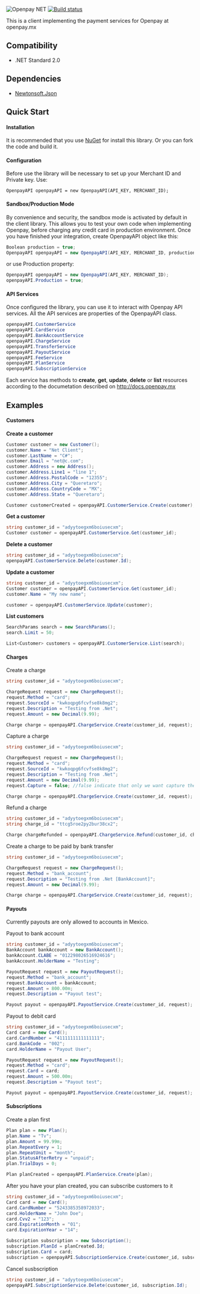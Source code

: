 ![Openpay NET](http://www.openpay.mx/img/github/net.jpg)
[![Build status](https://ci.appveyor.com/api/projects/status/o8ivc5myofhx2kxm)](https://ci.appveyor.com/project/mecoronado/openpay-dotnet)

This is a client implementing the payment services for Openpay at openpay.mx


Compatibility
-------------

* .NET Standard 2.0

Dependencies
------------
* [Newtonsoft.Json](http://james.newtonking.com/json)

Quick Start
----------------
#### Installation #####

It is recommended that you use [NuGet](http://docs.nuget.org) for install this library. Or you can fork the code and build it.

#### Configuration #####

Before use the library will be necessary to set up your Merchant ID and
Private key. Use:

```net
OpenpayAPI openpayAPI = new OpenpayAPI(API_KEY, MERCHANT_ID);
```

#### Sandbox/Production Mode #####

By convenience and security, the sandbox mode is activated by default in the client library. This allows you to test your own code when implementing Openpay, before charging any credit card in production environment. Once you have finished your integration, create OpenpayAPI object like this:

```cs
Boolean production = true;
OpenpayAPI openpayAPI = new OpenpayAPI(API_KEY, MERCHANT_ID, production);
```
or use Production property:
```cs
OpenpayAPI openpayAPI = new OpenpayAPI(API_KEY, MERCHANT_ID);
openpayAPI.Production = true;
```

#### API Services #####

Once configured the library, you can use it to interact with Openpay API services. All the API services are properties of the OpenpayAPI class.

```cs
openpayAPI.CustomerService
openpayAPI.CardService
openpayAPI.BankAccountService
openpayAPI.ChargeService
openpayAPI.TransferService
openpayAPI.PayoutService
openpayAPI.FeeService
openpayAPI.PlanService
openpayAPI.SubscriptionService
```

Each service has methods to **create**, **get**, **update**, **delete** or **list** resources according to the documetation described on http://docs.openpay.mx

Examples
---------
#### Customers #####

**Create a customer**
```cs
Customer customer = new Customer();
customer.Name = "Net Client";
customer.LastName = "C#";
customer.Email = "net@c.com";
customer.Address = new Address();
customer.Address.Line1 = "line 1";
customer.Address.PostalCode = "12355";
customer.Address.City = "Queretaro";
customer.Address.CountryCode = "MX";
customer.Address.State = "Queretaro";

Customer customerCreated = openpayAPI.CustomerService.Create(customer);
```

**Get a customer**
```cs
string customer_id = "adyytoegxm6boiusecxm";
Customer customer = openpayAPI.CustomerService.Get(customer_id);
```   
**Delete a customer**
```cs
string customer_id = "adyytoegxm6boiusecxm";
openpayAPI.CustomerService.Delete(customer.Id);
``` 
**Update a customer**
```cs
string customer_id = "adyytoegxm6boiusecxm";
Customer customer = openpayAPI.CustomerService.Get(customer_id);
customer.Name = "My new name";

customer = openpayAPI.CustomerService.Update(customer);
```

**List customers**
```cs  
SearchParams search = new SearchParams();
search.Limit = 50;

List<Customer> customers = openpayAPI.CustomerService.List(search);
```

#### Charges #####
Create a charge
```cs
string customer_id = "adyytoegxm6boiusecxm";

ChargeRequest request = new ChargeRequest();
request.Method = "card";
request.SourceId = "kwkoqpg6fcvfse8k8mg2";
request.Description = "Testing from .Net";
request.Amount = new Decimal(9.99);

Charge charge = openpayAPI.ChargeService.Create(customer_id, request);
```
Capture a charge
```cs
string customer_id = "adyytoegxm6boiusecxm";

ChargeRequest request = new ChargeRequest();
request.Method = "card";
request.SourceId = "kwkoqpg6fcvfse8k8mg2";
request.Description = "Testing from .Net";
request.Amount = new Decimal(9.99);
request.Capture = false; //false indicate that only we want capture the amount

Charge charge = openpayAPI.ChargeService.Create(customer_id, request);
```
Refund a charge
```cs
string customer_id = "adyytoegxm6boiusecxm";
string charge_id = "ttcg5roe2py2bur38cx2";

Charge chargeRefunded = openpayAPI.ChargeService.Refund(customer_id, charge.Id, "refund desc");
```
Create a charge to be paid by bank transfer
```cs
string customer_id = "adyytoegxm6boiusecxm";

ChargeRequest request = new ChargeRequest();
request.Method = "bank_account";
request.Description = "Testing from .Net [BankAccount]";
request.Amount = new Decimal(9.99);

Charge charge = openpayAPI.ChargeService.Create(customer_id, request);
```
#### Payouts #####

Currently payouts are only allowed to accounts in Mexico.

Payout to bank account
```cs
string customer_id = "adyytoegxm6boiusecxm";
BankAccount bankAccount = new BankAccount();
bankAccount.CLABE = "012298026516924616";
bankAccount.HolderName = "Testing";

PayoutRequest request = new PayoutRequest();
request.Method = "bank_account";
request.BankAccount = bankAccount;
request.Amount = 800.00m;
request.Description = "Payout test";

Payout payout = openpayAPI.PayoutService.Create(customer_id, request);
```
Payout to debit card
```cs
string customer_id = "adyytoegxm6boiusecxm";
Card card = new Card();
card.CardNumber = "4111111111111111";
card.BankCode = "002";
card.HolderName = "Payout User";

PayoutRequest request = new PayoutRequest();
request.Method = "card";
request.Card = card;
request.Amount = 500.00m;
request.Description = "Payout test";

Payout payout = openpayAPI.PayoutService.Create(customer_id, request);
```

#### Subscriptions #####

Create a plan first
```cs
Plan plan = new Plan();
plan.Name = "Tv";
plan.Amount = 99.99m;
plan.RepeatEvery = 1;
plan.RepeatUnit = "month";
plan.StatusAfterRetry = "unpaid";
plan.TrialDays = 0;

Plan planCreated = openpayAPI.PlanService.Create(plan);
```
After you have your plan created, you can subscribe customers to it
```cs
string customer_id = "adyytoegxm6boiusecxm";
Card card = new Card();
card.CardNumber = "5243385358972033";
card.HolderName = "John Doe";
card.Cvv2 = "123";
card.ExpirationMonth = "01";
card.ExpirationYear = "14";

Subscription subscription = new Subscription();
subscription.PlanId = planCreated.Id;
subscription.Card = card;
subscription = openpayAPI.SubscriptionService.Create(customer_id, subscription);
```
Cancel susbscription
```cs
string customer_id = "adyytoegxm6boiusecxm";
openpayAPI.SubscriptionService.Delete(customer_id, subscription.Id);
```
